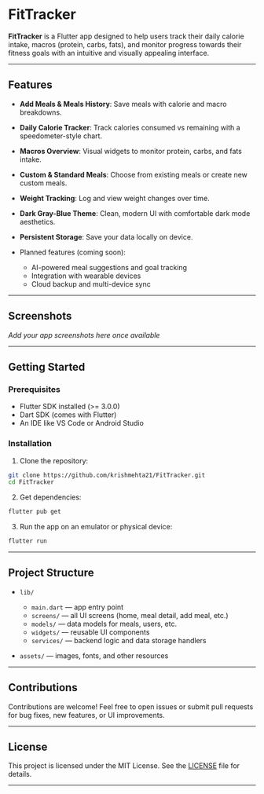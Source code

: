 # FitTracker

**FitTracker** is a Flutter app designed to help users track their daily calorie intake, macros (protein, carbs, fats), and monitor progress towards their fitness goals with an intuitive and visually appealing interface.

---

## Features

* **Add Meals & Meals History**: Save meals with calorie and macro breakdowns.
* **Daily Calorie Tracker**: Track calories consumed vs remaining with a speedometer-style chart.
* **Macros Overview**: Visual widgets to monitor protein, carbs, and fats intake.
* **Custom & Standard Meals**: Choose from existing meals or create new custom meals.
* **Weight Tracking**: Log and view weight changes over time.
* **Dark Gray-Blue Theme**: Clean, modern UI with comfortable dark mode aesthetics.
* **Persistent Storage**: Save your data locally on device.
* Planned features (coming soon):

  * AI-powered meal suggestions and goal tracking
  * Integration with wearable devices
  * Cloud backup and multi-device sync

---

## Screenshots

*Add your app screenshots here once available*

---

## Getting Started

### Prerequisites

* Flutter SDK installed (>= 3.0.0)
* Dart SDK (comes with Flutter)
* An IDE like VS Code or Android Studio

### Installation

1. Clone the repository:

```bash
git clone https://github.com/krishmehta21/FitTracker.git
cd FitTracker
```

2. Get dependencies:

```bash
flutter pub get
```

3. Run the app on an emulator or physical device:

```bash
flutter run
```

---

## Project Structure

* `lib/`

  * `main.dart` — app entry point
  * `screens/` — all UI screens (home, meal detail, add meal, etc.)
  * `models/` — data models for meals, users, etc.
  * `widgets/` — reusable UI components
  * `services/` — backend logic and data storage handlers
* `assets/` — images, fonts, and other resources

---

## Contributions

Contributions are welcome! Feel free to open issues or submit pull requests for bug fixes, new features, or UI improvements.

---

## License

This project is licensed under the MIT License. See the [LICENSE](LICENSE) file for details.

---

